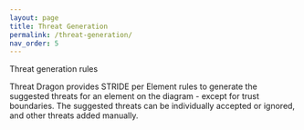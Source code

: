 ```yaml
---
layout: page
title: Threat Generation
permalink: /threat-generation/
nav_order: 5
---
```


Threat generation rules

Threat Dragon provides STRIDE per Element rules to generate the suggested threats for an element on the diagram - except for trust boundaries.
The suggested threats can be individually accepted or ignored, and other threats added manually.
